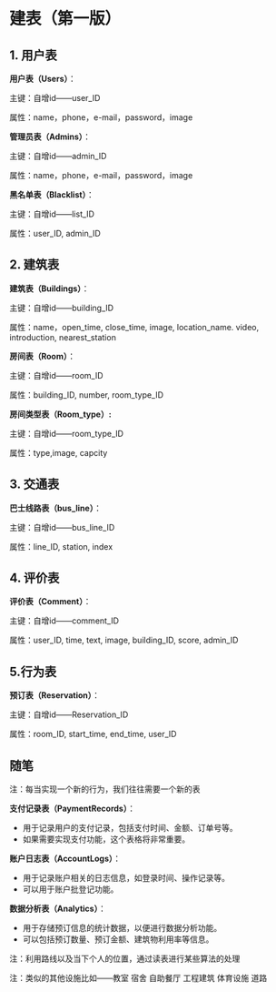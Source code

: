 # 建表（第一版）

## 1. 用户表

**用户表（Users）**：

主键：自增id——user_ID

属性：name，phone，e-mail，password，image

**管理员表（Admins）**：

主键：自增id——admin_ID

属性：name，phone，e-mail，password，image

**黑名单表（Blacklist）**：   

主键：自增id——list_ID

属性：user_ID,  admin_ID

## 2. 建筑表

**建筑表（Buildings）**：

主键：自增id——building_ID

属性：name，open_time, close_time, image, location_name. video, introduction, nearest_station

**房间表（Room）**：

主键：自增id——room_ID

属性：building_ID, number,  room_type_ID

**房间类型表（Room_type）:**

主键：自增id——room_type_ID

属性：type,image, capcity

## 3. 交通表

**巴士线路表（bus_line）**：

主键：自增id——bus_line_ID

属性：line_ID, station, index

## 4. 评价表

**评价表（Comment）**：

主键：自增id——comment_ID

属性：user_ID, time, text, image, building_ID, score, admin_ID

## 5.行为表

**预订表（Reservation）**：

主键：自增id——Reservation_ID

属性：room_ID, start_time, end_time, user_ID







## 随笔

注：每当实现一个新的行为，我们往往需要一个新的表

**支付记录表（PaymentRecords）**：

- 用于记录用户的支付记录，包括支付时间、金额、订单号等。
- 如果需要实现支付功能，这个表格将非常重要。

**账户日志表（AccountLogs）**：

-  用于记录账户相关的日志信息，如登录时间、操作记录等。
-  可以用于账户批登记功能。

**数据分析表（Analytics）**：

- 用于存储预订信息的统计数据，以便进行数据分析功能。
- 可以包括预订数量、预订金额、建筑物利用率等信息。



注：利用路线以及当下个人的位置，通过读表进行某些算法的处理



注：类似的其他设施比如——教室    宿舍    自助餐厅    工程建筑    体育设施   道路
